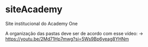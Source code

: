 # siteAcademy
 Site institucional do Academy One

 A organização das pastas deve ser de acordo com esse vídeo: 
 -> https://youtu.be/2Md71Hp7mwg?si=5Ws9Bp6yeag8YHNm
